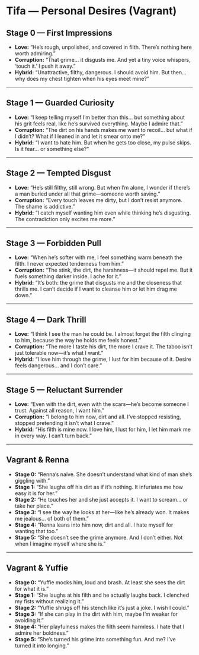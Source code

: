 # Tifa — Personal Desires (Vagrant)

## Stage 0 — First Impressions
- **Love:** “He’s rough, unpolished, and covered in filth. There’s nothing here worth admiring.”  
- **Corruption:** “That grime… it disgusts me. And yet a tiny voice whispers, ‘touch it.’ I push it away.”  
- **Hybrid:** “Unattractive, filthy, dangerous. I should avoid him. But then… why does my chest tighten when his eyes meet mine?”

---

## Stage 1 — Guarded Curiosity
- **Love:** “I keep telling myself I’m better than this… but something about his grit feels real, like he’s survived everything. Maybe I admire that.”  
- **Corruption:** “The dirt on his hands makes me want to recoil… but what if I didn’t? What if I leaned in and let it smear onto me?”  
- **Hybrid:** “I want to hate him. But when he gets too close, my pulse skips. Is it fear… or something else?”

---

## Stage 2 — Tempted Disgust
- **Love:** “He’s still filthy, still wrong. But when I’m alone, I wonder if there’s a man buried under all that grime—someone worth saving.”  
- **Corruption:** “Every touch leaves me dirty, but I don’t resist anymore. The shame is addictive.”  
- **Hybrid:** “I catch myself wanting him even while thinking he’s disgusting. The contradiction only excites me more.”

---

## Stage 3 — Forbidden Pull
- **Love:** “When he’s softer with me, I feel something warm beneath the filth. I never expected tenderness from him.”  
- **Corruption:** “The stink, the dirt, the harshness—it should repel me. But it fuels something darker inside. I ache for it.”  
- **Hybrid:** “It’s both: the grime that disgusts me and the closeness that thrills me. I can’t decide if I want to cleanse him or let him drag me down.”

---

## Stage 4 — Dark Thrill
- **Love:** “I think I see the man he could be. I almost forget the filth clinging to him, because the way he holds me feels honest.”  
- **Corruption:** “The more I taste his dirt, the more I crave it. The taboo isn’t just tolerable now—it’s what I want.”  
- **Hybrid:** “I love him through the grime, I lust for him because of it. Desire feels dangerous… and I don’t care.”

---

## Stage 5 — Reluctant Surrender
- **Love:** “Even with the dirt, even with the scars—he’s become someone I trust. Against all reason, I want him.”  
- **Corruption:** “I belong to him now, dirt and all. I’ve stopped resisting, stopped pretending it isn’t what I crave.”  
- **Hybrid:** “His filth is mine now. I love him, I lust for him, I let him mark me in every way. I can’t turn back.” 

---

## Vagrant & Renna
- **Stage 0:** “Renna’s naïve. She doesn’t understand what kind of man she’s giggling with.”  
- **Stage 1:** “She laughs off his dirt as if it’s nothing. It infuriates me how easy it is for her.”  
- **Stage 2:** “He touches her and she just accepts it. I want to scream… or take her place.”  
- **Stage 3:** “I see the way he looks at her—like he’s already won. It makes me jealous… of both of them.”  
- **Stage 4:** “Renna leans into him now, dirt and all. I hate myself for wanting that too.”  
- **Stage 5:** “She doesn’t see the grime anymore. And I don’t either. Not when I imagine myself where she is.”  

---

## Vagrant & Yuffie
- **Stage 0:** “Yuffie mocks him, loud and brash. At least she sees the dirt for what it is.”  
- **Stage 1:** “She laughs at his filth and he actually laughs back. I clenched my fists without realizing it.”  
- **Stage 2:** “Yuffie shrugs off his stench like it’s just a joke. I wish I could.”  
- **Stage 3:** “If she can play in the dirt with him, maybe I’m weaker for avoiding it.”  
- **Stage 4:** “Her playfulness makes the filth seem harmless. I hate that I admire her boldness.”  
- **Stage 5:** “She’s turned his grime into something fun. And me? I’ve turned it into longing.”
